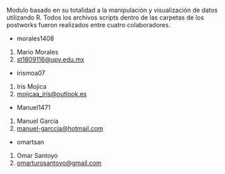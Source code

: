 Modulo basado en su totalidad a la manipulación y visualización de datos utilizando R. 
Todos los archivos scripts dentro de las carpetas de los postworks fueron realizados entre cuatro colaboradores.
* morales1408
1. Mario Morales 
2. st1809116@upy.edu.mx
* irismoa07
1. Iris Mojica
2. mojicaa_iris@outlook.es
* Manuel1471
1. Manuel García
2. manuel-garccia@hotmail.com
* omartsan 
1. Omar Santoyo
2. omarturosantoyo@gmail.com
